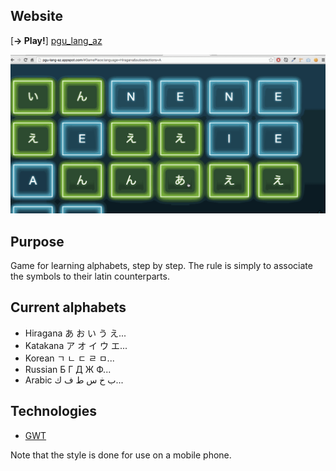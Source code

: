 Website
---
[**&#8594; Play!**] [pgu_lang_az]

![](lang-az.gif)

Purpose
---
Game for learning alphabets, step by step. The rule is simply to associate the symbols to their latin counterparts.

Current alphabets
---
- Hiragana あ お い う え...
- Katakana ア オ イ ウ エ...
- Korean ㄱ ㄴ ㄷ ㄹ ㅁ...
- Russian Б Г Д Ж Ф...
- Arabic ﺏ ﺥ ﺱ ﻁ ﻑ ﻙ...


Technologies
---
- [GWT]


Note that the style is done for use on a mobile phone.

[GWT]: https://developers.google.com/web-toolkit/
[pgu_lang_az]: http://pgu-lang-az.appspot.com/
